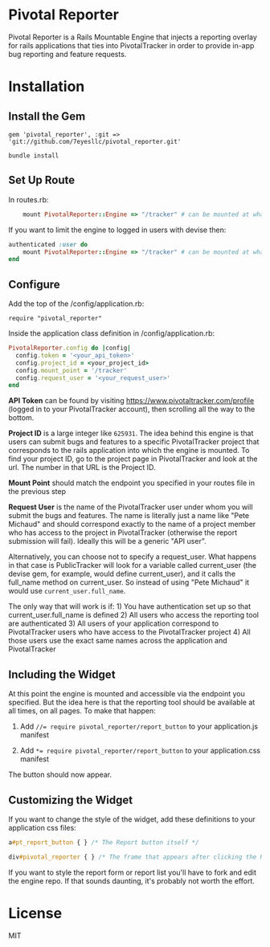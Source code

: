 Pivotal Reporter
==============

Pivotal Reporter is a Rails Mountable Engine that injects a reporting overlay for rails applications that ties into
PivotalTracker in order to provide in-app bug reporting and feature requests.

Installation
============

## Install the Gem

    gem 'pivotal_reporter', :git => 'git://github.com/7eyesllc/pivotal_reporter.git'

    bundle install

## Set Up Route

In routes.rb:

```ruby
    mount PivotalReporter::Engine => "/tracker" # can be mounted at whatever endpoint you want, not just /tracker
```

If you want to limit the engine to logged in users with devise then:

```ruby
authenticated :user do
    mount PivotalReporter::Engine => "/tracker" # can be mounted at whatever endpoint you want, not just /tracker
end
```

## Configure

Add the top of the /config/application.rb:

    require "pivotal_reporter"

Inside the application class definition in /config/application.rb:

```ruby
PivotalReporter.config do |config|
  config.token = '<your_api_token>'
  config.project_id = <your_project_id>
  config.mount_point = '/tracker'
  config.request_user = '<your_request_user>'
end
```

**API Token** can be found by visiting https://www.pivotaltracker.com/profile (logged in to your PivotalTracker account),
then scrolling all the way to the bottom.

**Project ID** is a large integer like `625931`. The idea behind this engine is that users can submit bugs and features
to a specific PivotalTracker project that corresponds to the rails application into which the engine is mounted. To find
your project ID, go to the project page in PivotalTracker and look at the url. The number in that URL is the Project ID.

**Mount Point** should match the endpoint you specified in your routes file in the previous step

**Request User** is the name of the PivotalTracker user under whom you will submit the bugs and features. The name is
literally just a name like "Pete Michaud" and should correspond exactly to the name of a project member who has access
to the project in PivotalTracker (otherwise the report submission will fail). Ideally this will be a generic "API user".

Alternatively, you can choose not to specify a request_user. What happens in that case is PublicTracker will look for a
variable called current_user (the devise gem, for example, would define current_user), and it calls the full_name method
on current_user. So instead of using "Pete Michaud" it would use `current_user.full_name`.

The only way that will work is if:
    1) You have authentication set up so that current_user.full_name is defined
    2) All users who access the reporting tool are authenticated
    3) All users of your application correspond to PivotalTracker users who have access to the PivotalTracker project
    4) All those users use the exact same names across the application and PivotalTracker

## Including the Widget

At this point the engine is mounted and accessible via the endpoint you specified. But the idea here is that the
reporting tool should be available at all times, on all pages. To make that happen:

1) Add `//= require pivotal_reporter/report_button` to your application.js manifest

2) Add `*= require pivotal_reporter/report_button` to your application.css manifest

The button should now appear.

## Customizing the Widget

If you want to change the style of the widget, add these definitions to your application css files:

```css
a#pt_report_button { } /* The Report button itself */

div#pivotal_reporter { } /* The frame that appears after clicking the Report button */
```

If you want to style the report form or report list you'll have to fork and edit the engine repo. If that sounds
daunting, it's probably not worth the effort.

License
=======

MIT

